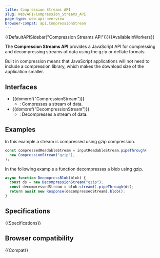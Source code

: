 ```yaml
---
title: Compression Streams API
slug: Web/API/Compression_Streams_API
page-type: web-api-overview
browser-compat: api.CompressionStream
---
```


{{DefaultAPISidebar("Compression Streams API")}}{{AvailableInWorkers}}

The **Compression Streams API** provides a JavaScript API for compressing and decompressing streams of data using the gzip or deflate formats.

Built in compression means that JavaScript applications will not need to include a compression library, which makes the download size of the application smaller.

## Interfaces

- {{domxref("CompressionStream")}}
  - : Compresses a stream of data.
- {{domxref("DecompressionStream")}}
  - : Decompresses a stream of data.

## Examples

In this example a stream is compressed using gzip compression.

```js
const compressedReadableStream = inputReadableStream.pipeThrough(
  new CompressionStream("gzip"),
);
```

In the following example a function decompresses a blob using gzip.

```js
async function DecompressBlob(blob) {
  const ds = new DecompressionStream("gzip");
  const decompressedStream = blob.stream().pipeThrough(ds);
  return await new Response(decompressedStream).blob();
}
```

## Specifications

{{Specifications}}

## Browser compatibility

{{Compat}}
